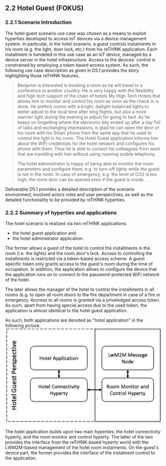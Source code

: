 ## 2.2	Hotel Guest (FOKUS)	
### 2.2.1	Scenario Introduction	

The hotel guest scenario use case was chosen as a means to exploit hyperties developed to access IoT devices via a device management system.  In particular, in the hotel scenario, a guest controls instalments in his room (e.g. the light, door lock, etc.) from his reTHINK application. Each installment is handeled in this use case as an IoT device, managed by a device server in the hotel infrastructure. Access to the devices' control is constrained by employing a token based access system.  As such, the following use case description as given in D5.1 provides the story highlighting those reTHINK features.

> Benjamin is interested in booking a room as he will travel to a conference in another country. He is very happy with the flexibility and high tech support of the chain of hotels My High Tech Hotels that allows him to monitor and control his room as soon as the check in is done. He prefers rooms with a bright, dailight-balanced lights to better adjust to the local time after long flights, but also a more warmer light during the evening to adjust for going to bed. As he keeps on forgetting where the electronic key ended up after a day full of talks and exchanging impressions, is glad he can open the door of his room with his Smart phone from the same app that he used to control the light in his room. The Hotel Guest application informs him about the WiFi credentials for the hotel netowrk and configures his phone with them. Thus he is able to contact his colleagues from work that are travelling with him without using roaming mobile telephony. 
>
>The hotel administrator is happy of being able to monitor the room parameters and configure them, e.g. to turn-off lights while the guest is not in the room. In case of emergency, e.g. the level of CO2 is too high, the room door can be opened even if the guest is inside.

Deliverable D5.1 provides a detailed description of the scenario environment, involved actors roles and user perspectives, as well as the detailed functionality to be provided by reTHINK hyperties.

### 2.2.2	Summary of hyperties and applications	

The hotel scenario is realized via two reTHINK applications:
  * the hotel guest application and
  * the hotel administrator application.
  
The former allows a guest of the hotel to control the installments in the room (i.e. the lights) and the room door's lock. Access to controlling the installments is restricted via a token-based access scheme.  A guest specific token only grants access to the guest's room during the time of occupation. In addition, the application allows to configure the device that the application runs on to connect to the password-protected WiFi network of the hotel.

The later allows the manager of the hotel to control the installments in all rooms (e.g. to open all room doors to the fire department in case of a fire or emergency.  Accress to all rooms is granted via a priveledged access token. As such, apart from having special access due to the used token, the application is almost identical to the hotel guest application.

As such, both applications are denoted as "hotel application" in the following picture.
![Hotel Scenario -- Applications and Hyperties](./Hotel-Applications-and-Hyperties.png)

The hotel application builds upon two main hyperties: the hotel connectivity hyperty, and the room monitor and control hyperty.  The latter of the two provides the interface from the reTHINK-based hyperty world with the LWM2M-based management of the hotel room instalments. On the guest's device part, the former provides the interface of the instalment control to the application.

